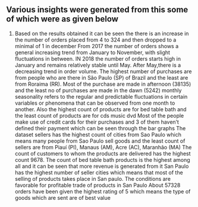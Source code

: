## Various insights were generated from this some of which were as given below

1. Based on the results obtained it can be seen the there is an increase in the number of orders placed from 4 to 324 and then dropped to a minimal of 1 in december
From 2017 the number of orders shows a general increasing trend from January to November, with slight fluctuations in between.
IN 2018 the number of orders starts high in January and remains relatively stable until May. After May,there is a decreasing trend in order volume.
The highest number of purchases are from people who are there in São Paulo (SP) of Brazil and the least are from Roraima (RR).
Most of the purchase are made in afternoon (38135) and the least no of purchases are made in the dawn (5242)
monthly seasonality refers to the regular and predictable fluctuations in certain variables or phenomena that can be observed from one month to another.
Also the highest count of products are for bed table bath and the least count of products are for cds music dvd
Most of the people make use of credit cards for their purchases and 3 of them haven’t defined their payment which can be seen through the bar graphs
The dataset sellers has the highest count of cities from Sao Paulo which means many people from Sao Paulo sell goods and the least count of sellers are from Piauí (PI), Manaus (AM), Acre (AC), Maranhão (MA)
The count of customers to whom the products are delivered has the highest count 9678.
The count of bed table bath products is the highest among all and it can be seen that more revenue is generated from it
San Paulo has the highest number of seller cities which means that most of the selling of products takes place in San paulo. The conditions are favorable for profitable trade of products in San Paulo
About 57328 orders have been given the highest rating of 5 which means the type of goods which are sent are of best value
